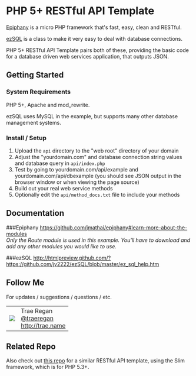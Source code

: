 PHP 5+ RESTful API Template
========================

[Epiphany](https://github.com/jmathai/epiphany) is a micro PHP framework that's fast, easy, clean and RESTful.

[ezSQL](https://github.com/jv2222/ezSQL) is a class to make it very easy to deal with database connections.

PHP 5+ RESTful API Template pairs both of these, providing the basic code for a database driven web services application, that outputs JSON.

## Getting Started

### System Requirements

PHP 5+, Apache and mod_rewrite.

ezSQL uses MySQL in the example, but supports many other database management systems.

### Install / Setup

1. Upload the `api` directory to the "web root" directory of your domain
2. Adjust the "yourdomain.com" and database connection string values and database query in `api/index.php`
3. Test by going to yourdomain.com/api/example and yourdomain.com/api/dbexample (you should see JSON output in the browser window or when viewing the page source)
4. Build out your real web service methods
5. Optionally edit the `api/method_docs.txt` file to include your methods

## Documentation

###Epiphany
<https://github.com/jmathai/epiphany#learn-more-about-the-modules>  
*Only the Route module is used in this example. You'll have to download and add any other modules you would like to use.*

###ezSQL
<http://htmlpreview.github.com/?https://github.com/jv2222/ezSQL/blob/master/ez_sql_help.htm>

## Follow Me

For updates / suggestions / questions / etc.
<table>
  <tr>
    <td><img src="http://www.gravatar.com/avatar/86ceadeffc086eb21df5a49787315ff6?s=60"></td><td valign="middle">Trae Regan<br><a href="http://twitter.com/traeregan">@traeregan</a><br><a href="http://trae.name">http://trae.name</a></td>
  </tr>
</table>

## Related Repo

Also check out [this repo](https://github.com/TraeRegan/PHP-RESTful-API-Template) for a similar RESTful API template, using the Slim framework, which is for PHP 5.3+.